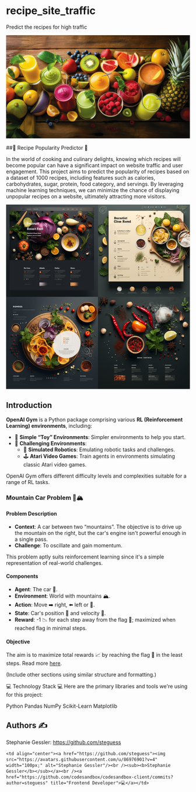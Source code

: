 # recipe_site_traffic
Predict the recipes for high traffic

<img src="healthy.png" width="1000">


##🍴 Recipe Popularity Predictor 🍴

In the world of cooking and culinary delights, knowing which recipes will become popular can have a significant impact on website traffic and user engagement. This project aims to predict the popularity of recipes based on a dataset of 1000 recipes, including features such as calories, carbohydrates, sugar, protein, food category, and servings. By leveraging machine learning techniques, we can minimize the chance of displaying unpopular recipes on a website, ultimately attracting more visitors.


<img src="website.png" width="1000">


## Introduction

**OpenAI Gym** is a Python package comprising various **RL (Reinforcement Learning) environments**, including:

- 🧸 **Simple “Toy” Environments**: Simpler environments to help you start.
- 🤺 **Challenging Environments**:
  - 🤖 **Simulated Robotics**: Emulating robotic tasks and challenges.
  - 🕹️ **Atari Video Games**: Train agents in environments simulating classic Atari video games.

OpenAI Gym offers different difficulty levels and complexities suitable for a range of RL tasks.

### Mountain Car Problem 🚗🏔️

#### Problem Description

- **Context**: A car between two “mountains”. The objective is to drive up the mountain on the right, but the car's engine isn't powerful enough in a single pass.
- **Challenge**: To oscillate and gain momentum.

This problem aptly suits reinforcement learning since it's a simple representation of real-world challenges.

#### Components

- **Agent**: The car 🚗.
- **Environment**: World with mountains 🏔️.
- **Action**: Move ➡️ right, ⬅️ left or 🚫.
- **State**: Car's position 📍 and velocity 🚀.
- **Reward**: -1 📉 for each step away from the flag 🏁; maximized when reached flag in minimal steps.

#### Objective

The aim is to maximize total rewards 📈 by reaching the flag 🏁 in the least steps. Read more [here](https://www.gymlibrary.dev/environments/classic_control/mountain_car/).

(Include other sections using similar structure and formatting.)

💻 Technology Stack 💻
Here are the primary libraries and tools we're using for this project:

Python
Pandas
NumPy
Scikit-Learn
Matplotlib

## Authors ✍

Stephanie Gessler: https://github.com/steguess



<!-- ALL-CONTRIBUTORS-LIST:START - Do not remove or modify this section -->
<!-- prettier-ignore-start -->
<!-- markdownlint-disable -->
<table>
  <tr>

    <td align="center"><a href="https://github.com/steguess"><img src="https://avatars.githubusercontent.com/u/86976901?v=4" width="100px;" alt="Stephanie Gessler"/><br /><sub><b>Stephanie Gessler</b></sub></a><br /><a href="https://github.com/codesandbox/codesandbox-client/commits?author=steguess" title="Frontend Developer">💻</a></td>
</table>

<!-- markdownlint-enable -->
<!-- prettier-ignore-end -->
